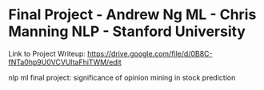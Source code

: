 Final Project - Andrew Ng ML - Chris Manning NLP - Stanford University
======

Link to Project Writeup: https://drive.google.com/file/d/0B8C-fNTa0hp9U0VCVUltaFhiTWM/edit

nlp ml final project: significance of opinion mining in stock prediction
